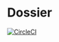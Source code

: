 # Dossier

[![CircleCI](https://circleci.com/gh/austinratcliff/dossier/tree/staging.svg?style=svg)](https://circleci.com/gh/austinratcliff/dossier/tree/staging)
